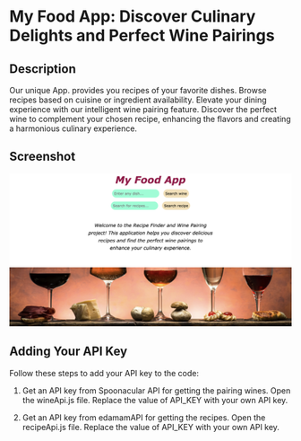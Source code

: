 # My Food App: Discover Culinary Delights and Perfect Wine Pairings

## Description

   Our unique App. provides you recipes of your favorite dishes.
Browse recipes based on cuisine or ingredient availability.
Elevate your dining experience with our intelligent wine pairing feature. Discover the perfect wine to complement your chosen recipe, enhancing the flavors and creating a harmonious culinary experience.

## Screenshot 

![Food app Screenshot](/screenshots/home.png)

## Adding Your API Key

Follow these steps to add your API key to the code:

1. Get an API key from  Spoonacular API for getting the pairing wines.
Open the wineApi.js file.
Replace the value of API_KEY with your own API key.

2. Get an API key from  edamamAPI for getting the recipes.
Open the recipeApi.js file.
Replace the value of API_KEY with your own API key.



